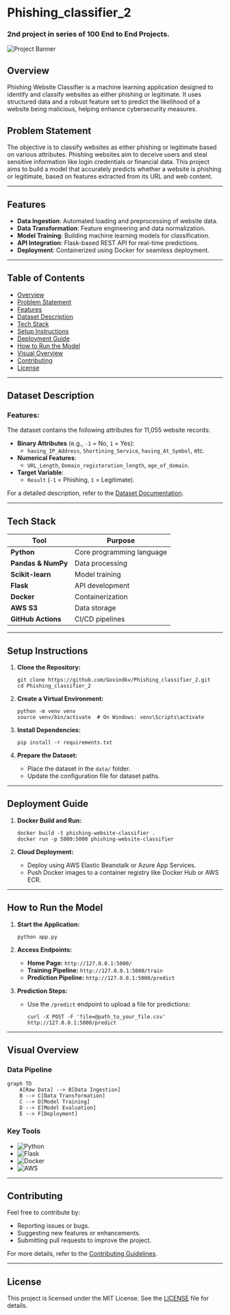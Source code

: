 # Phishing_classifier_2

### 2nd project in series of 100 End to End Projects.


![Project Banner](https://img.freepik.com/free-vector/phishing-account-concept-illustration_114360-2017.jpg?uid=R159641745&ga=GA1.1.381888947.1735817547&semt=ais_hybrid)

## Overview
Phishing Website Classifier is a machine learning application designed to identify and classify websites as either phishing or legitimate. It uses structured data and a robust feature set to predict the likelihood of a website being malicious, helping enhance cybersecurity measures.

## Problem Statement
The objective is to classify websites as either phishing or legitimate based on various attributes. Phishing websites aim to deceive users and steal sensitive information like login credentials or financial data. This project aims to build a model that accurately predicts whether a website is phishing or legitimate, based on features extracted from its URL and web content.

---

## Features
- **Data Ingestion**: Automated loading and preprocessing of website data.
- **Data Transformation**: Feature engineering and data normalization.
- **Model Training**: Building machine learning models for classification.
- **API Integration**: Flask-based REST API for real-time predictions.
- **Deployment**: Containerized using Docker for seamless deployment.

---

## Table of Contents
- [Overview](#overview)
- [Problem Statement](#problem-statement)
- [Features](#features)
- [Dataset Description](#dataset-description)
- [Tech Stack](#tech-stack)
- [Setup Instructions](#setup-instructions)
- [Deployment Guide](#deployment-guide)
- [How to Run the Model](#how-to-run-the-model)
- [Visual Overview](#visual-overview)
- [Contributing](#contributing)
- [License](#license)

---

## Dataset Description

### **Features**:
The dataset contains the following attributes for 11,055 website records:
- **Binary Attributes** (e.g., `-1` = No, `1` = Yes):  
  - `having_IP_Address`, `Shortining_Service`, `having_At_Symbol`, etc.
- **Numerical Features**:  
  - `URL_Length`, `Domain_registeration_length`, `age_of_domain`.
- **Target Variable**:  
  - `Result` (`-1` = Phishing, `1` = Legitimate).

For a detailed description, refer to the [Dataset Documentation](#).

---

## Tech Stack

| Tool | Purpose |
|------|---------|
| **Python** | Core programming language |
| **Pandas & NumPy** | Data processing |
| **Scikit-learn** | Model training |
| **Flask** | API development |
| **Docker** | Containerization |
| **AWS S3** | Data storage |
| **GitHub Actions** | CI/CD pipelines |

---

## Setup Instructions

1. **Clone the Repository:**
   ```
   git clone https://github.com/Govindkv/Phishing_classifier_2.git
   cd Phishing_classifier_2
   ```

2. **Create a Virtual Environment:**
   ```
   python -m venv venv
   source venv/bin/activate  # On Windows: venv\Scripts\activate
   ```

3. **Install Dependencies:**
   ```
   pip install -r requirements.txt
   ```

4. **Prepare the Dataset:**
   - Place the dataset in the `data/` folder.
   - Update the configuration file for dataset paths.

---

## Deployment Guide

1. **Docker Build and Run:**
   ```
   docker build -t phishing-website-classifier .
   docker run -p 5000:5000 phishing-website-classifier
   ```

2. **Cloud Deployment:**
   - Deploy using AWS Elastic Beanstalk or Azure App Services.
   - Push Docker images to a container registry like Docker Hub or AWS ECR.

---

## How to Run the Model

1. **Start the Application:**
   ```
   python app.py
   ```

2. **Access Endpoints:**
   - **Home Page:** `http://127.0.0.1:5000/`
   - **Training Pipeline:** `http://127.0.0.1:5000/train`
   - **Prediction Pipeline:** `http://127.0.0.1:5000/predict`

3. **Prediction Steps:**
   - Use the `/predict` endpoint to upload a file for predictions:
     ```
     curl -X POST -F 'file=@path_to_your_file.csv' http://127.0.0.1:5000/predict
     ```

---

## Visual Overview

### Data Pipeline
```
graph TD
    A[Raw Data] --> B[Data Ingestion]
    B --> C[Data Transformation]
    C --> D[Model Training]
    D --> E[Model Evaluation]
    E --> F[Deployment]
```

### Key Tools
- ![Python](https://img.shields.io/badge/Python-3776AB?logo=python&logoColor=white)
- ![Flask](https://img.shields.io/badge/Flask-000000?logo=flask&logoColor=white)
- ![Docker](https://img.shields.io/badge/Docker-2496ED?logo=docker&logoColor=white)
- ![AWS](https://img.shields.io/badge/AWS-232F3E?logo=amazonaws&logoColor=white)

---

## Contributing

Feel free to contribute by:
- Reporting issues or bugs.
- Suggesting new features or enhancements.
- Submitting pull requests to improve the project.

For more details, refer to the [Contributing Guidelines](#).

---

## License
This project is licensed under the MIT License. See the [LICENSE](#) file for details.